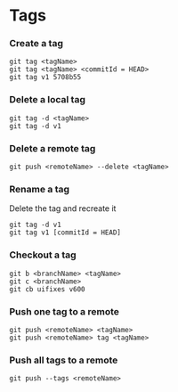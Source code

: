 Tags
====

### Create a tag

    git tag <tagName>
    git tag <tagName> <commitId = HEAD>
    git tag v1 5708b55


### Delete a local tag

    git tag -d <tagName>
    git tag -d v1


### Delete a remote tag

    git push <remoteName> --delete <tagName>


### Rename a tag

Delete the tag and recreate it
    
    git tag -d v1
    git tag v1 [commitId = HEAD]


### Checkout a tag

    git b <branchName> <tagName>
    git c <branchName>
    git cb uifixes v600


### Push one tag to a remote

    git push <remoteName> <tagName>
    git push <remoteName> tag <tagName>


### Push all tags to a remote

    git push --tags <remoteName>
